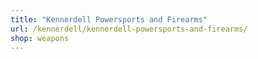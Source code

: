 ```yaml
---
title: "Kennerdell Powersports and Firearms"
url: /kennerdell/kennerdell-powersports-and-firearms/
shop: weapons
---
```

